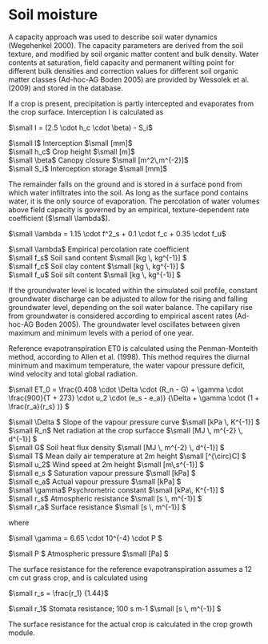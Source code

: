 # Soil moisture

A capacity approach was used to describe soil water dynamics (Wegehenkel 2000). The capacity parameters are derived from the soil texture, and modified by soil organic matter content and bulk density. Water contents at saturation, field capacity and permanent wilting point for different bulk densities and correction values for different soil organic matter classes (Ad-hoc-AG Boden 2005) are provided by Wessolek et al. (2009) and stored in the database.

If a crop is present, precipitation is partly intercepted and evaporates from the crop surface. Interception I is calculated as

$`\small I = (2.5 \cdot h_c \cdot \beta) - S_i`$

$`\small  I`$	Interception	$`\small  [mm]`$<br>
$`\small  h_c`$	Crop height	$`\small  [m]`$<br>
$`\small  \beta`$	Canopy closure	$`\small  [m^2\,m^{-2}]`$<br>
$`\small  S_i`$	Interception storage	$`\small  [mm]`$<br>

The remainder falls on the ground and is stored in a surface pond from which water infiltrates into the soil. As long as the surface pond contains water, it is the only source of evaporation. The percolation of water volumes above field capacity is governed by an empirical, texture-dependent rate coefficient ($`\small \lambda`$). 

$`\small \lambda = 1.15 \cdot f^2_s + 0.1 \cdot f_c + 0.35 \cdot f_u`$

$`\small \lambda`$	Empirical percolation rate coefficient	 <br>
$`\small f_s`$	Soil sand content	$`\small [kg \, kg^{-1}] `$<br>
$`\small f_c`$	Soil clay content	$`\small [kg \, kg^{-1}] `$<br>
$`\small f_u`$	Soil silt content	$`\small [kg \, kg^{-1}] `$<br>

If the groundwater level is located within the simulated soil profile, constant groundwater discharge can be adjusted to allow for the rising and falling groundwater level, depending on the soil water balance. The capillary rise from groundwater is considered according to empirical ascent rates (Ad-hoc-AG Boden 2005). The groundwater level oscillates between given maximum and minimum levels with a period of one year.

Reference evapotranspiration ET0 is calculated using the Penman-Monteith method, according to Allen et al. (1998). This method requires the diurnal minimum and maximum temperature, the water vapour pressure deficit, wind velocity and total global radiation.

$`\small ET_0 = \frac{0.408 \cdot \Delta \cdot (R_n - G) + \gamma \cdot \frac{900}{T + 273} \cdot u_2 \cdot (e_s - e_a)} {\Delta + \gamma \cdot (1 + \frac{r_a}{r_s} )} `$

$`\small \Delta `$	Slope of the vapour pressure curve	$`\small [kPa \, K^{-1}] `$<br>
$`\small R_n`$	Net radiation at the crop surfacce	$`\small [MJ \, m^{-2} \, d^{-1}] `$<br>
$`\small G`$	Soil heat flux density	$`\small [MJ \, m^{-2} \, d^{-1}] `$<br>
$`\small T`$	Mean daily air temperature at 2m height	$`\small [^{\circ}C] `$<br>
$`\small u_2`$	Wind speed at 2m height	$`\small [m\,s^{-1}] `$<br>
$`\small e_s `$	Saturation vapour pressure	$`\small [kPa] `$<br>
$`\small e_a`$	Actual vapour pressure	$`\small [kPa] `$<br>
$`\small \gamma`$	Psychrometric constant	$`\small [kPa\, K^{-1}] `$<br>
$`\small r_s`$	Atmospheric resistance	$`\small [s \, m^{-1}] `$<br>
$`\small r_a`$	Surface resistance	$`\small [s \, m^{-1}] `$<br>

where

$`\small \gamma = 6.65 \cdot 10^{-4} \cdot P `$

$`\small P `$	Atmospheric pressure	$`\small [Pa] `$<br>

The surface resistance for the reference evapotranspiration assumes a 12 cm cut grass crop, and is calculated using

$`\small r_s = \frac{r_1} {1.44}`$

$`\small r_1`$	Stomata resistance; 100 s m-1	$`\small [s \, m^{-1}] `$<br>

The surface resistance for the actual crop is calculated in the crop growth module.